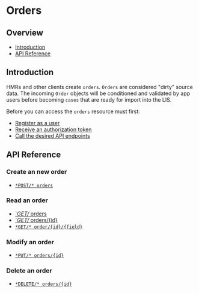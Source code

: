 # Orders

## Overview

- [Introduction](#introduction)
- [API Reference](#api-reference)


## Introduction

HMRs and other clients create `orders`. `Orders` are considered "dirty" source
data. The incoming `Order` objects will be conditioned and validated by
app users before becoming `cases` that are ready for import into the LIS.

Before you can access the `orders` resource must first:

- [Register as a user](../registration/readme.md)
- [Receive an authorization token](../users/authenticate.md)
- [Call the desired API endpoints](#api-reference)


## API Reference

### Create an new order
- [`*POST/* orders`](./post/orders.md)

### Read an order
- [`*GET/* orders](./get/orders.md)
- [`*GET/* orders/{id}](./get/order-id.md)
- [`*GET/* order/{id}/{field}`](./get/order-id-field.md)

### Modify an order
- [`*PUT/* orders/{id}`](./put/order-id.md)

### Delete an order
- [`*DELETE/* orders/{id}`](./delete/order-id.md)
